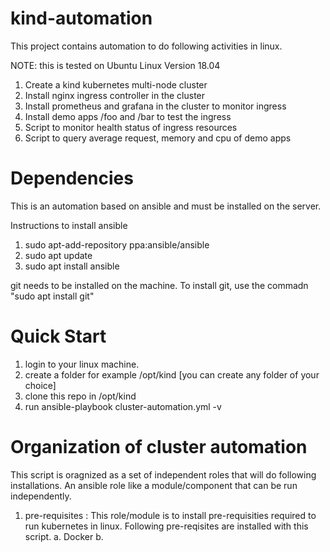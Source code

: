 # kind-automation
This project contains automation to do following activities in  linux.

NOTE: this is  tested on Ubuntu Linux Version 18.04

1. Create a kind kubernetes multi-node  cluster
2. Install nginx ingress controller  in the  cluster
3. Install prometheus and grafana in the cluster to monitor ingress
4. Install demo apps /foo and /bar to test the ingress
5. Script  to monitor health status of ingress resources
6. Script to query average request, memory and cpu of demo apps



# Dependencies
This is an automation based on ansible and must be installed on the server.

Instructions to  install  ansible 
1.  sudo apt-add-repository ppa:ansible/ansible
2.  sudo apt update
3.  sudo apt install ansible

git needs to be installed on the machine. To install git, use  the  commadn  "sudo apt install git"


# Quick Start

1. login to your linux machine.
2. create  a folder for example /opt/kind [you can  create any folder of your choice]
3. clone this repo in /opt/kind
4. run  ansible-playbook cluster-automation.yml -v 

# Organization of cluster automation
This  script  is oragnized as a set of independent roles that will  do following installations.  An  ansible role like a module/component  that can be run independently.

1. pre-requisites : This role/module is to install pre-requisities required  to run kubernetes in linux. Following  pre-reqisites are installed with this script.
   a. Docker
   b. 
   


